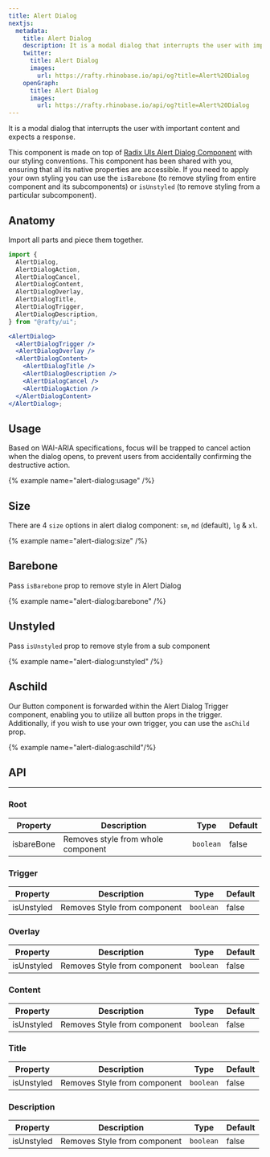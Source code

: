 ```yaml
---
title: Alert Dialog
nextjs:
  metadata:
    title: Alert Dialog
    description: It is a modal dialog that interrupts the user with important content and expects a response.
    twitter:
      title: Alert Dialog
      images:
        url: https://rafty.rhinobase.io/api/og?title=Alert%20Dialog
    openGraph:
      title: Alert Dialog
      images:
        url: https://rafty.rhinobase.io/api/og?title=Alert%20Dialog
---
```


It is a modal dialog that interrupts the user with important content and expects a response.

This component is made on top of [Radix UIs Alert Dialog Component](https://www.radix-ui.com/primitives/docs/components/alert-dialog) with our styling conventions. This component has been shared with you, ensuring that all its native properties are accessible. If you need to apply your own styling you can use the `isBarebone` (to remove styling from entire component and its subcomponents) or `isUnstyled` (to remove styling from a particular subcomponent).

## Anatomy

Import all parts and piece them together.

```jsx
import {
  AlertDialog,
  AlertDialogAction,
  AlertDialogCancel,
  AlertDialogContent,
  AlertDialogOverlay,
  AlertDialogTitle,
  AlertDialogTrigger,
  AlertDialogDescription,
} from "@rafty/ui";

<AlertDialog>
  <AlertDialogTrigger />
  <AlertDialogOverlay />
  <AlertDialogContent>
    <AlertDialogTitle />
    <AlertDialogDescription />
    <AlertDialogCancel />
    <AlertDialogAction />
  </AlertDialogContent>
</AlertDialog>;
```

## Usage

Based on WAI-ARIA specifications, focus will be trapped to cancel action when the dialog opens, to prevent users from accidentally confirming the destructive action.

{% example name="alert-dialog:usage" /%}

## Size

There are 4 `size` options in alert dialog component: `sm`, `md` (default), `lg` & `xl`.

{% example name="alert-dialog:size" /%}

## Barebone

Pass `isBarebone` prop to remove style in Alert Dialog

{% example name="alert-dialog:barebone" /%}

## Unstyled

Pass `isUnstyled` prop to remove style from a sub component

{% example name="alert-dialog:unstyled" /%}

## Aschild

Our Button component is forwarded within the Alert Dialog Trigger component, enabling you to utilize all button props in the trigger. Additionally, if you wish to use your own trigger, you can use the `asChild` prop.

{% example name="alert-dialog:aschild"/%}

## API

---

### Root

| Property   | Description                        | Type      | Default |
| ---------- | ---------------------------------- | --------- | ------- |
| isbareBone | Removes style from whole component | `boolean` | false   |

### Trigger

| Property   | Description                  | Type      | Default |
| ---------- | ---------------------------- | --------- | ------- |
| isUnstyled | Removes Style from component | `boolean` | false   |

### Overlay

| Property   | Description                  | Type      | Default |
| ---------- | ---------------------------- | --------- | ------- |
| isUnstyled | Removes Style from component | `boolean` | false   |

### Content

| Property   | Description                  | Type      | Default |
| ---------- | ---------------------------- | --------- | ------- |
| isUnstyled | Removes Style from component | `boolean` | false   |

### Title

| Property   | Description                  | Type      | Default |
| ---------- | ---------------------------- | --------- | ------- |
| isUnstyled | Removes Style from component | `boolean` | false   |

### Description

| Property   | Description                  | Type      | Default |
| ---------- | ---------------------------- | --------- | ------- |
| isUnstyled | Removes Style from component | `boolean` | false   |
